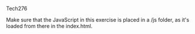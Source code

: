 Tech276


Make sure that the JavaScript in this exercise is placed in a /js folder, as it's loaded from there in the index.html.
